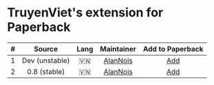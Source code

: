 # TruyenViet's extension for Paperback

|  #  |     Source     | Lang |               Maintainer                |                   Add to Paperback                   |
| :-: | :------------: | :--: | :-------------------------------------: | :--------------------------------------------------: |
|  1  | Dev (unstable) |  🇻🇳  | [AlanNois](https://github.com/AlanNois) | [Add](https://unkn0w7.github.io/TruyenViet/dev) |
|  2  |  0.8 (stable)  |  🇻🇳  | [AlanNois](https://github.com/AlanNois) | [Add](https://unkn0w7.github.io/TruyenViet/0.8) |
